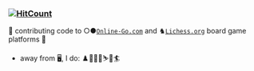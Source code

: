 ### [![HitCount](https://img.shields.io/endpoint?url=https%3A%2F%2Fhits.dwyl.com%2Fviczommers%2Fviczommers.json&style=flat&logo=github&label=github%20hits&color=brightgreen)](http://hits.dwyl.com/viczommers/viczommers)
:wrench: contributing code to ○●[`Online-Go.com`](https://github.com/online-go/online-go.com/) and ♞[`Lichess.org`](https://github.com/lichess-org/lila/) board game platforms :brain:<br>
- away from 🖥️, I do: ♟️🏌️‍♂️⛳⛷️🗻🏄 
